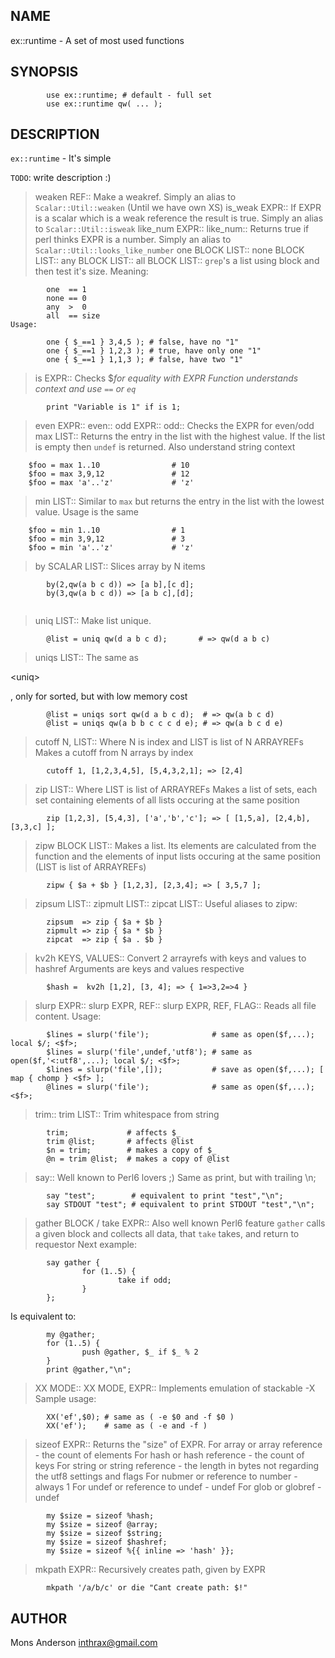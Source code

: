 ## NAME ##

ex::runtime - A set of most used functions


## SYNOPSIS ##


```
        use ex::runtime; # default - full set
        use ex::runtime qw( ... );
```

## DESCRIPTION ##

`ex::runtime` - It's simple

`TODO`: write description :)

> weaken REF:: Make a weakref. Simply an alias to `Scalar::Util::weaken` (Until we have own XS)
> is\_weak EXPR:: If EXPR is a scalar which is a weak reference the result is true. Simply an alias to `Scalar::Util::isweak`
> like\_num EXPR::  like\_num:: Returns true if perl thinks EXPR is a number. Simply an alias to `Scalar::Util::looks_like_number`
> one BLOCK LIST::  none BLOCK LIST::  any BLOCK LIST::  all BLOCK LIST:: `grep`'s a list using block and then test it's size. Meaning:

```
        one  == 1
        none == 0
        any  >  0
        all  == size
Usage:

        one { $_==1 } 3,4,5 ); # false, have no "1"
        one { $_==1 } 1,2,3 ); # true, have only one "1"
        one { $_==1 } 1,1,3 ); # false, have two "1"
```
> is EXPR:: Checks $_for equality with EXPR Function understands context and use `==` or `eq`_

```
        print "Variable is 1" if is 1;
```
> even EXPR::  even::  odd EXPR::  odd:: Checks the EXPR for even/odd
> max LIST:: Returns the entry in the list with the highest value. If the list is empty then `undef` is returned. Also understand string context

```
    $foo = max 1..10                # 10
    $foo = max 3,9,12               # 12
    $foo = max 'a'..'z'             # 'z'
```
> min LIST:: Similar to `max` but returns the entry in the list with the lowest value. Usage is the same

```
    $foo = min 1..10                # 1
    $foo = min 3,9,12               # 3
    $foo = min 'a'..'z'             # 'z'
```
> by SCALAR LIST:: Slices array by N items

```
        by(2,qw(a b c d)) => [a b],[c d];
        by(3,qw(a b c d)) => [a b c],[d];
        
```
> uniq LIST:: Make list unique.

```
        @list = uniq qw(d a b c d);       # => qw(d a b c)
```
> uniqs LIST:: The same as 

&lt;uniq&gt;

, only for sorted, but with low memory cost

```
        @list = uniqs sort qw(d a b c d);  # => qw(a b c d)
        @list = uniqs qw(a b b c c c d e); # => qw(a b c d e)
```
> cutoff N, LIST:: Where N is index and LIST is list of N ARRAYREFs Makes a cutoff from N arrays by index

```
        cutoff 1, [1,2,3,4,5], [5,4,3,2,1]; => [2,4]
```
> zip LIST:: Where LIST is list of ARRAYREFs Makes a list of sets, each set containing elements of all lists occuring at the same position

```
        zip [1,2,3], [5,4,3], ['a','b','c']; => [ [1,5,a], [2,4,b], [3,3,c] ];
```
> zipw BLOCK LIST:: Makes a list. Its elements are calculated from the function and the elements of input lists occuring at the same position (LIST is list of ARRAYREFs)

```
        zipw { $a + $b } [1,2,3], [2,3,4]; => [ 3,5,7 ];
```
> zipsum LIST::  zipmult LIST::  zipcat LIST:: Useful aliases to zipw:

```
        zipsum  => zip { $a + $b }
        zipmult => zip { $a * $b }
        zipcat  => zip { $a . $b }
```
> kv2h KEYS, VALUES:: Convert 2 arrayrefs with keys and values to hashref Arguments are keys and values respective

```
        $hash =  kv2h [1,2], [3, 4]; => { 1=>3,2=>4 }
```
> slurp EXPR::  slurp EXPR, REF::  slurp EXPR, REF, FLAG:: Reads all file content. Usage:

```
        $lines = slurp('file');              # same as open($f,...); local $/; <$f>;
        $lines = slurp('file',undef,'utf8'); # same as open($f,'<:utf8',...); local $/; <$f>;
        $lines = slurp('file',[]);           # save as open($f,...); [ map { chomp } <$f> ];
        @lines = slurp('file');              # same as open($f,...); <$f>;
```
> trim::  trim LIST:: Trim whitespace from string

```
        trim;             # affects $_
        trim @list;       # affects @list
        $n = trim;        # makes a copy of $_
        @n = trim @list;  # makes a copy of @list
```
> say:: Well known to Perl6 lovers ;) Same as print, but with trailing \n;

```
        say "test";        # equivalent to print "test","\n";
        say STDOUT "test"; # equivalent to print STDOUT "test","\n";
```
> gather BLOCK / take EXPR:: Also well known Perl6 feature `gather` calls a given block and collects all data, that `take` takes, and return to requestor Next example:

```
        say gather {
                for (1..5) {
                        take if odd;
                }
        };
```
Is equivalent to:

```
        my @gather;
        for (1..5) {
                push @gather, $_ if $_ % 2
        }
        print @gather,"\n";
```
> XX MODE::  XX MODE, EXPR:: Implements emulation of stackable -X Sample usage:

```
        XX('ef',$0); # same as ( -e $0 and -f $0 )
        XX('ef');    # same as ( -e and -f )
```
> sizeof EXPR:: Returns the "size" of EXPR. For array or array reference - the count of elements For hash or hash reference - the count of keys For string or string reference - the length in bytes not regarding the utf8 settings and flags For nubmer or reference to number - always 1 For undef or reference to undef - undef For glob or globref - undef

```
        my $size = sizeof %hash;
        my $size = sizeof @array;
        my $size = sizeof $string;
        my $size = sizeof $hashref;
        my $size = sizeof %{{ inline => 'hash' }};
```
> mkpath EXPR:: Recursively creates path, given by EXPR

```
        mkpath '/a/b/c' or die "Cant create path: $!"
```


## AUTHOR ##

Mons Anderson <inthrax@gmail.com>